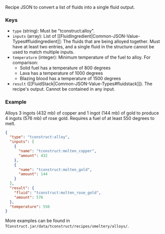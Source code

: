 Recipe JSON to convert a list of fluids into a single fluid output.

### Keys
* `type` (string): Must be "tconstruct:alloy".
* `inputs` (array): List of [[FluidIngredient|Common-JSON-Value-Types#fluidingredient]]: The fluids that are being alloyed together. Must have at least two entries, and a single fluid in the structure cannot be used to match multiple inputs.
* `temperature` (integer): Minimum temperature of the fuel to alloy. For comparison:
    * Solid fuel has a temperature of 800 degrees
    * Lava has a temperature of 1000 degrees
    * Blazing blood has a temperature of 1500 degrees
* `result` ([[FluidStack|Common-JSON-Value-Types#fluidstack]]). The recipe's output. Cannot be contained in any input.

### Example
Alloys 3 ingots (432 mb) of copper and 1 ingot (144 mb) of gold to produce 4 ingots (576 mb) of rose gold. Requires a fuel of at least 550 degrees to melt.

```json
{
  "type": "tconstruct:alloy",
  "inputs": [
    {
      "name": "tconstruct:molten_copper",
      "amount": 432
    },
    {
      "name": "tconstruct:molten_gold",
      "amount": 144
    }
  ],
  "result": {
    "fluid": "tconstruct:molten_rose_gold",
    "amount": 576
  },
  "temperature": 550
}
```
More examples can be found in `TConstruct.jar/data/tconstruct/recipes/smeltery/alloys/`.